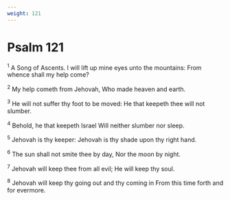 ```yaml
---
weight: 121
---
```


# Psalm 121

<sup>1</sup> A Song of Ascents. I will lift up mine eyes unto the mountains: From whence shall my help come? 

<sup>2</sup> My help cometh from Jehovah, Who made heaven and earth. 

<sup>3</sup> He will not suffer thy foot to be moved: He that keepeth thee will not slumber. 

<sup>4</sup> Behold, he that keepeth Israel Will neither slumber nor sleep. 

<sup>5</sup> Jehovah is thy keeper: Jehovah is thy shade upon thy right hand. 

<sup>6</sup> The sun shall not smite thee by day, Nor the moon by night. 

<sup>7</sup> Jehovah will keep thee from all evil; He will keep thy soul. 

<sup>8</sup> Jehovah will keep thy going out and thy coming in From this time forth and for evermore. 


